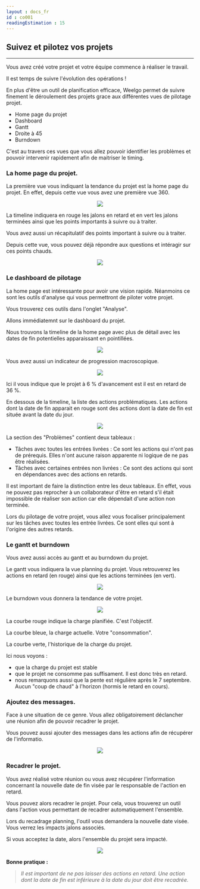 ```yaml
---
layout : docs_fr
id : co001
readingEstimation : 15
---
```


## Suivez et pilotez vos projets
------------------------

Vous avez créé votre projet et votre équipe commence à réaliser le travail. 

Il est temps de suivre l'évolution des opérations !

En plus d'être un outil de planification efficace, Weelgo permet de suivre finement le déroulement des projets grace aux différentes vues de pilotage projet.
* Home page du projet
* Dashboard
* Gantt
* Droite à 45
* Burndown

C'est au travers ces vues que vous allez pouvoir identifier les problèmes et pouvoir intervenir rapidement afin de maitriser le timing. 

### La home page du projet. 

La première vue vous indiquant la tendance du projet est la home page du projet. En effet, depuis cette vue vous avez une première vue 360.

<p align="center">
<img src="vueHomePage.png">
</p>

La timeline indiquera en rouge les jalons en retard et en vert les jalons terminées ainsi que les points importants à suivre ou à traiter. 

Vous avez aussi un récapitulatif des points important à suivre ou à traiter.

Depuis cette vue, vous pouvez déjà répondre aux questions et intéragir sur ces points chauds. 

<p align="center">
<img src="lectureHomePage.gif">
</p>

### Le dashboard de pilotage

La home page est intéressante pour avoir une vision rapide. Néanmoins ce sont les outils d'analyse qui vous permettront de piloter votre projet. 

Vous trouverez ces outils dans l'onglet "Analyse". 

Allons immédiatemnt sur le dashboard du projet. 

Nous trouvons la timeline de la home page avec plus de détail avec les dates de fin potentielles apparaissant en pointillées. 

<p align="center">
<img src="vueDashboard.png">
</p>

Vous avez aussi un indicateur de progression macroscopique.

<p align="center">
<img src="indicateurRetard.png">
</p>

Ici il vous indique que le projet à 6 % d'avancement est il est en retard de 36 %.

En dessous de la timeline, la liste des actions problématiques. Les actions dont la date de fin apparait en rouge sont des actions dont la date de fin est située avant la date du jour.

<p align="center">
<img src="listeActionProbleme.png">
</p>

La section des "Problèmes" contient deux tableaux : 
* Tâches avec toutes les entrées livrées : Ce sont les actions qui n'ont pas de prérequis. Elles n'ont aucune raison apparente ni logique de ne pas être réalisées. 
* Tâches avec certaines entrées non livrées : Ce sont des actions qui sont en dépendances avec des actions en retards. 

Il est important de faire la distinction entre les deux tableaux. En effet, vous ne pouvez pas reprocher à un collaborateur d'être en retard s'il était impossible de réaliser son action car elle dépendait d'une action non terminée. 

Lors du pilotage de votre projet, vous allez vous focaliser principalement sur les tâches avec toutes les entrée livrées. Ce sont elles qui sont à l'origine des autres retards. 



### Le gantt et burndown

Vous avez aussi accès au gantt et au burndown du projet. 

Le gantt vous indiquera la vue planning du projet. Vous retrouverez les actions en retard (en rouge) ainsi que les actions terminées (en vert).

<p align="center">
<img src="gantt.png">
</p>


Le burndown vous donnera la tendance de votre projet. 

<p align="center">
<img src="burndown.png">
</p>


La courbe rouge indique la charge planifiée. C'est l'objectif. 

La courbe bleue, la charge actuelle. Votre "consommation". 

La courbe verte, l'historique de la charge du projet. 

Ici nous voyons : 
* que la charge du projet est stable
* que le projet ne consomme pas suffisament. Il est donc très en retard. 
* nous remarquons aussi que la pente est régulière après le 7 septembre. Aucun "coup de chaud" à l'horizon (hormis le retard en cours). 


### Ajoutez des messages. 

Face à une situation de ce genre. Vous allez obligatoirement déclancher une réunion afin de pouvoir recadrer le projet. 

Vous pouvez aussi ajouter des messages dans les actions afin de récupérer de l'informatio. 

<p align="center">
<img src="ajoutMessageTrack.gif">
</p>


### Recadrer le projet. 

Vous avez réalisé votre réunion ou vous avez récupérer l'information concernant la nouvelle date de fin visée par le responsable de l'action en retard. 

Vous pouvez alors recadrer le projet. Pour cela, vous trouverez un outil dans l'action vous permettant de recadrer automatiquement l'ensemble. 

Lors du recadrage planning, l'outil vous demandera la nouvelle date visée. Vous verrez les impacts jalons associés.

Si vous acceptez la date, alors l'ensemble du projet sera impacté. 

<p align="center">
<img src="recadragePlanning.gif">
</p>

**Bonne pratique :**
>*Il est important de ne pas laisser des actions en retard. Une action dont la date de fin est inférieure à la date du jour doit être recadrée.*
